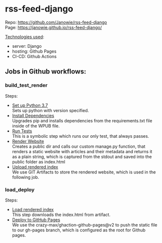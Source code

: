 # rss-feed-django

Repo: https://github.com/Janowie/rss-feed-django  
Page: https://janowie.github.io/rss-feed-django/  

<ins>Technologies used</ins>:
- server: Django
- hosting: Github Pages
- CI-CD: Github Actions

## Jobs in Github workflows:

### build_test_render

Steps:
- <ins>Set up Python 3.7</ins>  
Sets up python with version specified.
- <ins>Install Dependencies  </ins>  
Upgrades pip and installs dependencies from the requirements.txt file inside of the WPUB file.
- <ins>Run Tests  </ins>  
This is a symbolic step which runs our only test, that always passes.
- <ins>Render Website  </ins>  
Creates a public dir and calls our custom manage.py function, that renders a static website with articles and
their metadata and returns it as a plain string, which is captured from the stdout and saved into the public folder
as index.html
- <ins>Upload rendered index</ins>  
We use GIT Artifacts to store the rendered website, which is used in the following job.

### load_deploy

Steps:
- <ins>Load rendered index</ins>   
This step downloads the index.html from artifact.
- <ins>Deploy to GitHub Pages</ins>   
We use the crazy-max/ghaction-github-pages@v2 to push the static file to our gh-pages branch, which is configured
as the root for Github pages.
